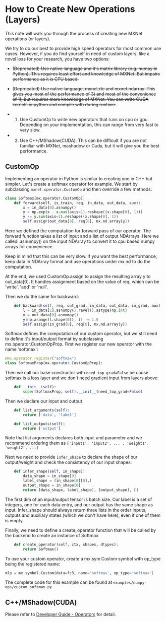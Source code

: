 # How to Create New Operations (Layers)

This note will walk you through the process of creating new MXNet operations (or layers).

We try to do our best to provide high speed operators for most common use cases. However, if you do find yourself in need of custom layers, like a novel loss for your research, you have two options:

* ~~(Deprecated) Use native language and it's matrix library (e.g. numpy in Python). This requires least effort and knowledge of MXNet. But impairs performance as it is CPU based.~~

* ~~(Deprecated) Use native language, mxnet.rtc and mxnet.ndarray. This gives you most of the performance of 3) and most of the convenience of 1), but requires more knowledge of MXNet. You can write CUDA kernels in python and compile with during runtime.~~

* 1) Use CustomOp to write new operators that runs on cpu or gpu. Depending on your implementation, this can range from very fast to very slow.

* 2) Use C++/MShadow(CUDA). This can be difficult if you are not familiar with MXNet, mashadow or Cuda, but it will give you the best performance.

## CustomOp
Implementing an operator in Python is similar to creating one in C++ but simpler. Let's create a softmax operator for example. We start by subclassing `mxnet.operator.CustomOp` and then override a few methods:
```python
class Softmax(mx.operator.CustomOp):
    def forward(self, is_train, req, in_data, out_data, aux):
        x = in_data[0].asnumpy()
        y = np.exp(x - x.max(axis=1).reshape((x.shape[0], 1)))
        y /= y.sum(axis=1).reshape((x.shape[0], 1))
        self.assign(out_data[0], req[0], mx.nd.array(y))
```
Here we defined the computation for forward pass of our operator. The forward function takes a list of input and a list of output NDArrays. Here we called .asnumpy() on the input NDArray to convert it to cpu based numpy arrays for convenience.

Keep in mind that this can be very slow. If you want the best performance, keep data in NDArray format and use operations under mx.nd to do the computation.

At the end, we used CustomOp.assign to assign the resulting array y to out_data[0]. It handles assignment based on the value of req, which can be 'write', 'add' or 'null'.

Then we do the same for backward:
```python
    def backward(self, req, out_grad, in_data, out_data, in_grad, aux):
        l = in_data[1].asnumpy().ravel().astype(np.int)
        y = out_data[0].asnumpy()
        y[np.arange(l.shape[0]), l] -= 1.0
        self.assign(in_grad[0], req[0], mx.nd.array(y))
```

Softmax defines the computation of our custom operator, but we still need to define it's input/output format by subclassing mx.operator.CustomOpProp.
First we register our new operator with the name 'softmax':
```python
@mx.operator.register("softmax")
class SoftmaxProp(mx.operator.CustomOpProp):
```
Then we call our base constructor with `need_top_grad=False` be cause softmax is a loss layer and we don't need gradient input from layers above:
```python
    def __init__(self):
        super(SoftmaxProp, self).__init__(need_top_grad=False)
```

Then we declare our input and output
```python
    def list_arguments(self):
        return ['data', 'label']

    def list_outputs(self):
        return ['output']
```
Note that list arguments declares both input and parameter and we recommend ordering them as `['input1', 'input2', ... , 'weight1', 'weight2', ...]`

Next we need to provide `infer_shape` to declare the shape of our output/weight and check the consistency of our input shapes:
```python
    def infer_shape(self, in_shape):
        data_shape = in_shape[0]
        label_shape = (in_shape[0][0],)
        output_shape = in_shape[0]
        return [data_shape, label_shape], [output_shape], []
```
The first dim of an input/output tensor is batch size. Our label is a set of integers, one for each data entry, and our output has the same shape as input. Infer_shape should always return three lists in the order inputs, outputs and auxiliary states (which we don't have here), even if one of them is empty.

Finally, we need to define a create_operator function that will be called by the backend to create an instance of Softmax:
```python
    def create_operator(self, ctx, shapes, dtypes):
        return Softmax()
```

To use your custom operator, create a mx.sym.Custom symbol with op_type being the registered name:
```python
mlp = mx.symbol.Custom(data=fc3, name='softmax', op_type='softmax')
```

The complete code for this example can be found at `examples/numpy-ops/custom_softmax.py`

## C++/MShadow(CUDA)
Please refer to [Developer Guide - Operators](https://mxnet.readthedocs.org/en/latest/system/operator.html) for detail.
